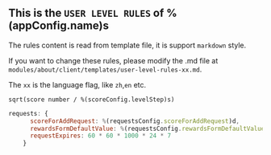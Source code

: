 ## This is the `USER LEVEL RULES` of %(appConfig.name)s

The rules content is read from template file, it is support `markdown` style.

If you want to change these rules, please modify the .md file at `modules/about/client/templates/user-level-rules-xx.md`.

The `xx` is the language flag, like `zh`,`en` etc.

`sqrt(score number / %(scoreConfig.levelStep)s)`

```javascript
requests: {
      scoreForAddRequest: %(requestsConfig.scoreForAddRequest)d,
      rewardsFormDefaultValue: %(requestsConfig.rewardsFormDefaultValue)d,
      requestExpires: 60 * 60 * 1000 * 24 * 7
    }
```